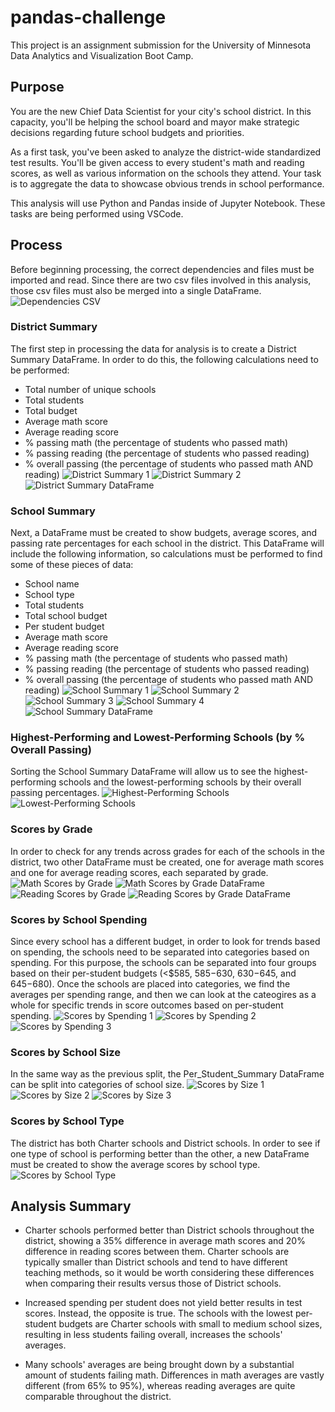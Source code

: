 # pandas-challenge

This project is an assignment submission for the University of Minnesota Data Analytics and Visualization Boot Camp.

## Purpose

You are the new Chief Data Scientist for your city's school district. In this capacity, you'll be helping the school board and mayor make strategic decisions regarding future school budgets and priorities.

As a first task, you've been asked to analyze the district-wide standardized test results. You'll be given access to every student's math and reading scores, as well as various information on the schools they attend. Your task is to aggregate the data to showcase obvious trends in school performance.

This analysis will use Python and Pandas inside of Jupyter Notebook. These tasks are being performed using VSCode.

## Process

Before beginning processing, the correct dependencies and files must be imported and read. Since there are two csv files involved in this analysis, those csv files must also be merged into a single DataFrame.
![Dependencies CSV](Resources/Dependencies_CSV.jpg)

### District Summary

The first step in processing the data for analysis is to create a District Summary DataFrame. In order to do this, the following calculations need to be performed:
- Total number of unique schools
- Total students
- Total budget
- Average math score
- Average reading score
- % passing math (the percentage of students who passed math)
- % passing reading (the percentage of students who passed reading)
- % overall passing (the percentage of students who passed math AND reading)
![District Summary 1](Resources/District_Summary_1.jpg)
![District Summary 2](Resources/District_Summary_2.jpg)
![District Summary DataFrame](Resources/District_Summary_DataFrame.jpg)

### School Summary

Next, a DataFrame must be created to show budgets, average scores, and passing rate percentages for each school in the district. This DataFrame will include the following information, so calculations must be performed to find some of these pieces of data:
- School name
- School type
- Total students
- Total school budget
- Per student budget
- Average math score
- Average reading score
- % passing math (the percentage of students who passed math)
- % passing reading (the percentage of students who passed reading)
- % overall passing (the percentage of students who passed math AND reading)
![School Summary 1](Resources/School_Summary_1.jpg)
![School Summary 2](Resources/School_Summary_2.jpg)
![School Summary 3](Resources/School_Summary_3.jpg)
![School Summary 4](Resources/School_Summary_4.jpg)
![School Summary DataFrame](Resources/School_Summary_DataFrame.jpg)

### Highest-Performing and Lowest-Performing Schools (by % Overall Passing)

Sorting the School Summary DataFrame will allow us to see the highest-performing schools and the lowest-performing schools by their overall passing percentages.
![Highest-Performing Schools](Resources/Highest_Performing_Schools.jpg)
![Lowest-Performing Schools](Resources/Lowest_Performing_Schools.jpg)

### Scores by Grade

In order to check for any trends across grades for each of the schools in the district, two other DataFrame must be created, one for average math scores and one for average reading scores, each separated by grade.
![Math Scores by Grade](Resources/Math_Scores_Grade.jpg)
![Math Scores by Grade DataFrame](Resources/Math_Scores_Grade_DataFrame.jpg)
![Reading Scores by Grade](Resources/Reading_Scores_Grade.jpg)
![Reading Scores by Grade DataFrame](Resources/Reading_Scores_Grade_DataFrame.jpg)

### Scores by School Spending

Since every school has a different budget, in order to look for trends based on spending, the schools need to be separated into categories based on spending. For this purpose, the schools can be separated into four groups based on their per-student budgets (<$585, $585-$630, $630-$645, and $645-$680). Once the schools are placed into categories, we find the averages per spending range, and then we can look at the cateogires as a whole for specific trends in score outcomes based on per-student spending.
![Scores by Spending 1](Resources/Scores_Spending_1.jpg)
![Scores by Spending 2](Resources/Scores_Spending_2.jpg)
![Scores by Spending 3](Resources/Scores_Spending_3.jpg)

### Scores by School Size

In the same way as the previous split, the Per_Student_Summary DataFrame can be split into categories of school size.
![Scores by Size 1](Resources/Scores_Size_1.jpg)
![Scores by Size 2](Resources/Scores_Size_2.jpg)
![Scores by Size 3](Resources/Scores_Size_3.jpg)

### Scores by School Type

The district has both Charter schools and District schools. In order to see if one type of school is performing better than the other, a new DataFrame must be created to show the average scores by school type.
![Scores by School Type](Resources/Scores_Type.jpg)

## Analysis Summary

- Charter schools performed better than District schools throughout the district, showing a 35% difference in average math scores and 20% difference in reading scores between them. Charter schools are typically smaller than District schools and tend to have different teaching methods, so it would be worth considering these differences when comparing their results versus those of District schools.

- Increased spending per student does not yield better results in test scores. Instead, the opposite is true. The schools with the lowest per-student budgets are Charter schools with small to medium school sizes, resulting in less students failing overall, increases the schools' averages.

- Many schools' averages are being brought down by a substantial amount of students failing math. Differences in math averages are vastly different (from 65% to 95%), whereas reading averages are quite comparable throughout the district.